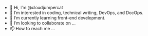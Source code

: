 - 👋 Hi, I’m @cloudjumpercat
- 👀 I’m interested in coding, technical writing, DevOps, and DocOps.
- 🌱 I’m currently learning front-end development.
- 💞️ I’m looking to collaborate on ...
- 📫 How to reach me ...

<!---
cloudjumpercat/cloudjumpercat is a ✨ special ✨ repository because its `README.md` (this file) appears on your GitHub profile.
You can click the Preview link to take a look at your changes.
--->
